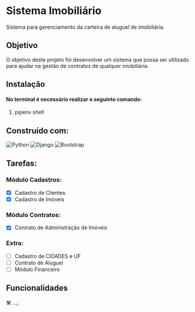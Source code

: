 # Sistema Imobiliário

Sistema para gerenciamento da carteira de aluguel de imobiliária.

## Objetivo

O objetivo deste projeto foi desenvolver um sistema que possa ser utilizado para ajudar na gestão de contratos de qualquer imobiliária.

## Instalação

#### No terminal é necessário realizar o seguinte comando:
1. pipenv shell

## Construído com:

![Python](https://img.shields.io/badge/python-3670A0?style=for-the-badge&logo=python&logoColor=ffdd54) ![Django](https://img.shields.io/badge/django-%23092E20.svg?style=for-the-badge&logo=django&logoColor=white) ![Bootstrap](https://img.shields.io/badge/Bootstrap-7952B3.svg?style=for-the-badge&logo=Bootstrap&logoColor=white)

## Tarefas:
### Módulo Cadastros:
- [X] Cadastro de Clientes
- [X] Cadastro de Imóveis

### Módulo Contratos:
- [X] Contrato de Administração de Imóveis

### Extra:
- [ ] Cadastro de CIDADES e UF
- [ ] Contrato de Aluguel
- [ ] Módulo Financeiro
  
## Funcionalidades
:hammer_and_wrench: ...; <br>
